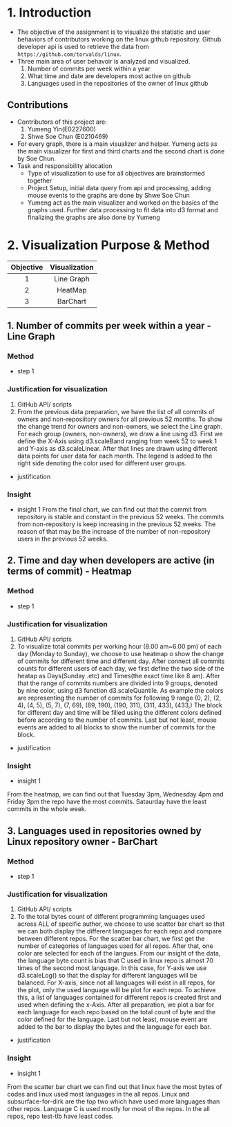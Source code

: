 # 1. Introduction 
- The objective of the assignment is to visualize the statistic and user behaviors of contributors working on the linux github repository. Github developer api is used to retrieve the data from `https://github.com/torvalds/linux`. 
- Three main area of user behavoir is analyzed and visualized.
    1. Number of commits per week within a year
    2. What time and date are developers most active on github
    3. Languages used in the repositories of the owner of linux github
## Contributions
- Contributors of this project are:
    1. Yumeng Yin(E0227600)
    2. Shwe Soe Chun (E0210469)
- For every graph, there is a main visualizer and helper.  Yumeng acts as the main visualizer for first and third charts and the second chart is done by Soe Chun. 
- Task and responsibility allocation
    - Type of visualization to use for all objectives are brainstormed together
    - Project Setup, initial data query from api and processing, adding mouse events to the graphs are done by Shwe Soe Chun
    - Yumeng act as the main visualizer and worked on the basics of the graphs used. Further data processing to fit data into d3 format and finalizing the graphs are also done by Yumeng

# 2. Visualization Purpose & Method
| Objective | Visualization |
| :-------: | :-----------: |
| 1 | Line Graph |
| 2 | HeatMap |
| 3 | BarChart |

## 1. Number of commits per week within a year - Line Graph
### Method
- step 1
### Justification for visualization 
1. GitHub API/ scripts
2. From the previous data preparation, we have the list of all commits of owners and non-reposiitory owners for all previous 52 months. To show the change trend for owners and non-owners, we select the Line graph. For each group (owners, non-owners), we draw a line using d3. First we define the X-Axis using d3.scaleBand ranging from week 52 to week 1 and Y-axis as d3.scaleLinear. After that lines are drawn using different data points for user data for each month. The legend is added to the right side denoting the color used for different user groups.
- justification
### Insight
- insight 1
From the final chart, we can find out that the commit from repository is stable and constant in the previous 52 weeks. The commits from non-repository is keep increasing in the previous 52 weeks. The reason of that may be the increase of the number of non-repository users in the previous 52 weeks.

## 2. Time and day when developers are active (in terms of commit) - Heatmap
### Method
- step 1
### Justification for visualization 
1. GitHub API/ scripts
2. To visualize total commits per working hour (8.00 am~6.00 pm) of each day (Monday to Sunday), we choose to use heatmap o show the change of commits for different time and different day. 
After connect all commits counts for different users of each day, we first define the two side of the heatap as Days(Sunday .etc) and Times(the exact time like 8 am). After that the range of commits numbers are divided into 9 groups, denoted by nine color, using d3 function d3.scaleQuantile. As example the colors are representing the number of commits for following 9 range (0, 2), (2, 4), (4, 5), (5, 7), (7, 69), (69, 190), (190, 311), (311, 433), (433,)
The block for different day and time will be filled using the different colors defined before according to the number of commits. 
Last but not least, mouse events are added to all blocks to show the number of commits for the block.


- justification
### Insight
- insight 1

From the heatmap, we can find out that Tuesday 3pm, Wednesday 4pm and Friday 3pm the repo have the most commits. Sataurday have the least commits in the whole week. 

## 3. Languages used in repositories owned by Linux repository owner - BarChart
### Method
- step 1
### Justification for visualization 
1. GitHub API/ scripts
2. To the total bytes count of different programming languages used across ALL of specific author, we choose to use scatter bar chart so that we can both display the different languages for each repo and compare between different repos. For the scatter bar chart, we first get the number of categories of languages used for all repos. After that, one color are selected for each of the langues. From our insight of the data, the language byte count is bias that C used in linux repo is almost 70 times of the second most language. In this case, for Y-axis we use d3.scaleLog() so that the display for different languages will be balanced. 
For X-axis, since not all languages will exist in all repos, for the plot, only the used language will be plot for each repo. To achieve this, a list of languages contained for different repos is created first and used when defining the x-Axis.
After all preparation, we plot a bar for each language for each repo based on the total count of byte and the color defined for the language.
Last but not least, mouse event are added to the bar to display the bytes and the language for each bar.


- justification
### Insight
- insight 1

From the scatter bar chart we can find out that linux have the most bytes of codes and linux used most languages in the all repos. Linux and subsurface-for-dirk are the top two which have used more languages than other repos.
Language C is used mostly for most of the repos.
In the all repos, repo test-tlb have least codes.